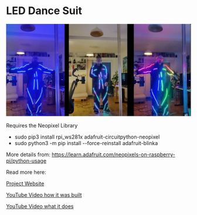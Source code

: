 # LED Dance Suit

![](images/led.jpg)

Requires the Neopixel Library 

* sudo pip3 install rpi_ws281x adafruit-circuitpython-neopixel
* sudo python3 -m pip install --force-reinstall adafruit-blinka

More details from: https://learn.adafruit.com/neopixels-on-raspberry-pi/python-usage

Read more here:

[Project Website](https://www.tecoed.co.uk/led-dance-suit.html)

[YouTube Video how it was built](https://www.youtube.com/watch?v=L4mjdx66rnI)

[YouTube Video what it does](https://www.youtube.com/watch?v=bSzGzkBkrfA)